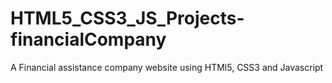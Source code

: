 # HTML5_CSS3_JS_Projects-financialCompany
A Financial assistance company website using HTMl5, CSS3 and Javascript
